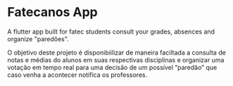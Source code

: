 # Fatecanos App

A flutter app built for fatec students consult your grades, absences and organize "paredões".

O objetivo deste projeto é disponibiilizar de maneira faciltada a consulta de notas e médias do alunos em suas respectivas disciplinas e organizar uma votação em tempo real para uma decisão de um possível “paredão” que caso venha a acontecer notifica os professores.
